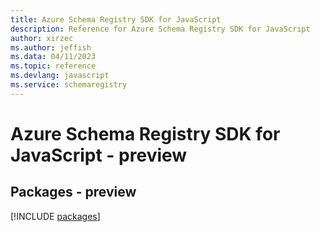 ```yaml
---
title: Azure Schema Registry SDK for JavaScript
description: Reference for Azure Schema Registry SDK for JavaScript
author: xirzec
ms.author: jeffish
ms.data: 04/11/2023
ms.topic: reference
ms.devlang: javascript
ms.service: schemaregistry
---
```

# Azure Schema Registry SDK for JavaScript - preview
## Packages - preview
[!INCLUDE [packages](schema-registry-index.md)]